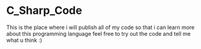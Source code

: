 # C_Sharp_Code
This is the place where i will publish all of my code  so that i can learn more about this programming language feel free to try out the code and tell me what u think :)
